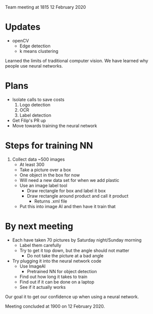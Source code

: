 Team meeting at 1815 12 February 2020

# Updates
- openCV
    + Edge detection
    + k means clustering

Learned the limits of traditional computer vision. We have learned why people 
use neural networks. 

# Plans
- Isolate calls to save costs
    1. Logo detection
    2. OCR
    3. Label detection
- Get Filip's PR up
- Move towards training the neural network

# Steps for training NN
1. Collect data ~500 images
    * At least 300
    * Take a picture over a box
    * One object in the box for now
    * Will need a new data set for when we add plastic
    * Use an image label tool
        - Draw rectangle for box and label it box
        - Draw rectangle around product and call it product
            + Returns .xml file
    * Put this into image AI and then have it train that

# By next meeting
* Each have taken 70 pictures by Saturday night/Sunday morning
    - Label them carefully
    - Try to get it top down, but the angle should not matter
        + Do not take the picture at a bad angle
* Try plugging it into the neural network code
    - Use ImageAI
        + Pretrained NN for object detection
    - Find out how long it takes to train
    - Find out if it can be done on a laptop
    - See if it actually works

Our goal it to get our confidence up when using a neural network. 

Meeting concluded at 1900 on 12 February 2020.
